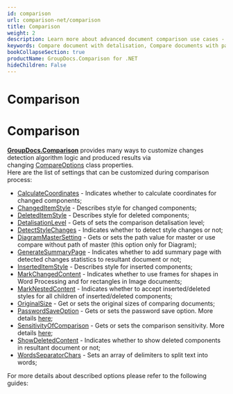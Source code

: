 ```yaml
---
id: comparison
url: comparison-net/comparison
title: Comparison
weight: 2
description: Learn more about advanced document comparison use cases - how to adjust comparison detalisation level, get changed elements coordinates, detect style detection and many more using GroupDocs.Comparison for .NET
keywords: Compare document with detalisation, Compare documents with password
bookCollapseSection: true
productName: GroupDocs.Comparison for .NET
hideChildren: False
---
```


# Comparison


# Comparison 

[**GroupDocs.Comparison**](https://products.groupdocs.com/comparison/net) provides many ways to customize changes detection algorithm logic and produced results via changing [CompareOptions](https://apireference.groupdocs.com/comparison/net/groupdocs.comparison.options/compareoptions) class properties.   
Here are the list of settings that can be customized during comparison process:

*   [CalculateCoordinates](https://apireference.groupdocs.com/comparison/net/groupdocs.comparison.options/compareoptions/properties/calculatecoordinates) - Indicates whether to calculate coordinates for changed components;
*   [ChangedItemStyle](https://apireference.groupdocs.com/comparison/net/groupdocs.comparison.options/compareoptions/properties/changeditemstyle) - Describes style for changed components;
*   [DeletedItemStyle](https://apireference.groupdocs.com/comparison/net/groupdocs.comparison.options/compareoptions/properties/deleteditemstyle) - Describes style for deleted components;
*   [DetalisationLevel](https://apireference.groupdocs.com/comparison/net/groupdocs.comparison.options/compareoptions/properties/detalisationlevel) - Gets of sets the comparison detalisation level;
*   [DetectStyleChanges](https://apireference.groupdocs.com/comparison/net/groupdocs.comparison.options/compareoptions/properties/detectstylechanges) - Indicates whether to detect style changes or not;
*   [DiagramMasterSetting](https://apireference.groupdocs.com/comparison/net/groupdocs.comparison.options/compareoptions/properties/diagrammastersetting) - Gets or sets the path value for master or use compare without path of master (this option only for Diagram);
*   [GenerateSummaryPage](https://apireference.groupdocs.com/comparison/net/groupdocs.comparison.options/compareoptions/properties/generatesummarypage) - Indicates whether to add summary page with detected changes statistics to resultant document or not;
*   [InsertedItemStyle](https://apireference.groupdocs.com/comparison/net/groupdocs.comparison.options/compareoptions/properties/inserteditemstyle) - Describes style for inserted components;
*   [MarkChangedContent](https://apireference.groupdocs.com/comparison/net/groupdocs.comparison.options/compareoptions/properties/markchangedcontent) - Indicates whether to use frames for shapes in Word Processing and for rectangles in Image documents;
*   [MarkNestedContent](https://apireference.groupdocs.com/comparison/net/groupdocs.comparison.options/compareoptions/properties/marknestedcontent) - Indicates whether to accept inserted/deleted styles for all children of inserted/deleted components;
*   [OriginalSize](https://apireference.groupdocs.com/comparison/net/groupdocs.comparison.options/compareoptions/properties/originalsize) - Get or sets the original sizes of comparing documents;
*   [PasswordSaveOption](https://apireference.groupdocs.com/comparison/net/groupdocs.comparison.options/compareoptions/properties/passwordsaveoption) - Gets or sets the password save option. More details [here](Set%2Bpassword%2Bfor%2Bresultant%2Bdocument.html);
*   [SensitivityOfComparison](https://apireference.groupdocs.com/comparison/net/groupdocs.comparison.options/compareoptions/properties/sensitivityofcomparison) - Gets or sets the comparison sensitivity. More details [here](Adjusting%2Bcomparison%2Bsensitivity.html);
*   [ShowDeletedContent](https://apireference.groupdocs.com/comparison/net/groupdocs.comparison.options/compareoptions/properties/showdeletedcontent) - Indicates whether to show deleted components in resultant document or not;
*   [WordsSeparatorChars](https://apireference.groupdocs.com/comparison/net/groupdocs.comparison.options/compareoptions/properties/wordsseparatorchars) - Sets an array of delimiters to split text into words;

For more details about described options please refer to the following guides:

